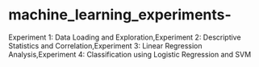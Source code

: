 # machine_learning_experiments-
Experiment 1: Data Loading and Exploration,Experiment 2: Descriptive Statistics and Correlation,Experiment 3: Linear Regression Analysis,Experiment 4: Classification using Logistic Regression and SVM
